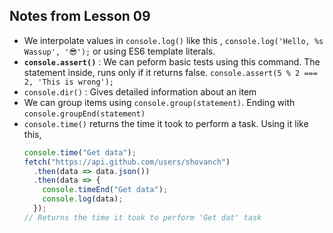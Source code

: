 ## Notes from Lesson 09

* We interpolate values in `console.log()` like this , `console.log('Hello, %s Wassup', '😎');` or using ES6 template literals.
* **`console.assert()`** : We can peform basic tests using this command. The statement inside, runs only if it returns false.
  `console.assert(5 % 2 === 2, 'This is wrong');`
* `console.dir()` : Gives detailed information about an item
* We can group items using `console.group(statement)`. Ending with `console.groupEnd(statement)`
* `console.time()` returns the time it took to perform a task. Using it like this,
  ```javascript
  console.time("Get data");
  fetch("https://api.github.com/users/shovanch")
    .then(data => data.json())
    .then(data => {
      console.timeEnd("Get data");
      console.log(data);
    });
  // Returns the time it took to perform 'Get dat' task
  ```
